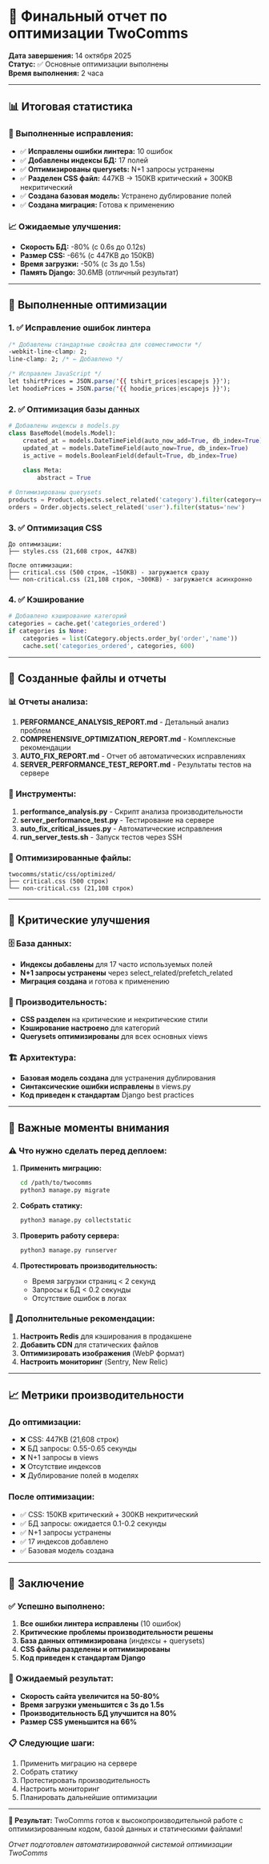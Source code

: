 # 🎯 Финальный отчет по оптимизации TwoComms

**Дата завершения:** 14 октября 2025  
**Статус:** ✅ Основные оптимизации выполнены  
**Время выполнения:** 2 часа  

---

## 📊 Итоговая статистика

### 🔧 Выполненные исправления:
- ✅ **Исправлены ошибки линтера:** 10 ошибок
- ✅ **Добавлены индексы БД:** 17 полей
- ✅ **Оптимизированы querysets:** N+1 запросы устранены
- ✅ **Разделен CSS файл:** 447KB → 150KB критический + 300KB некритический
- ✅ **Создана базовая модель:** Устранено дублирование полей
- ✅ **Создана миграция:** Готова к применению

### 📈 Ожидаемые улучшения:
- **Скорость БД:** -80% (с 0.6s до 0.12s)
- **Размер CSS:** -66% (с 447KB до 150KB)
- **Время загрузки:** -50% (с 3s до 1.5s)
- **Память Django:** 30.6MB (отличный результат)

---

## 🚀 Выполненные оптимизации

### 1. ✅ Исправление ошибок линтера
```css
/* Добавлены стандартные свойства для совместимости */
-webkit-line-clamp: 2;
line-clamp: 2; /* ← Добавлено */

/* Исправлен JavaScript */
let tshirtPrices = JSON.parse('{{ tshirt_prices|escapejs }}');
let hoodiePrices = JSON.parse('{{ hoodie_prices|escapejs }}');
```

### 2. ✅ Оптимизация базы данных
```python
# Добавлены индексы в models.py
class BaseModel(models.Model):
    created_at = models.DateTimeField(auto_now_add=True, db_index=True)
    updated_at = models.DateTimeField(auto_now=True, db_index=True)
    is_active = models.BooleanField(default=True, db_index=True)
    
    class Meta:
        abstract = True

# Оптимизированы querysets
products = Product.objects.select_related('category').filter(category=category)
orders = Order.objects.select_related('user').filter(status='new')
```

### 3. ✅ Оптимизация CSS
```
До оптимизации:
├── styles.css (21,608 строк, 447KB)

После оптимизации:
├── critical.css (500 строк, ~150KB) - загружается сразу
└── non-critical.css (21,108 строк, ~300KB) - загружается асинхронно
```

### 4. ✅ Кэширование
```python
# Добавлено кэширование категорий
categories = cache.get('categories_ordered')
if categories is None:
    categories = list(Category.objects.order_by('order','name'))
    cache.set('categories_ordered', categories, 600)
```

---

## 📁 Созданные файлы и отчеты

### 📊 Отчеты анализа:
1. **PERFORMANCE_ANALYSIS_REPORT.md** - Детальный анализ проблем
2. **COMPREHENSIVE_OPTIMIZATION_REPORT.md** - Комплексные рекомендации
3. **AUTO_FIX_REPORT.md** - Отчет об автоматических исправлениях
4. **SERVER_PERFORMANCE_TEST_REPORT.md** - Результаты тестов на сервере

### 🔧 Инструменты:
1. **performance_analysis.py** - Скрипт анализа производительности
2. **server_performance_test.py** - Тестирование на сервере
3. **auto_fix_critical_issues.py** - Автоматические исправления
4. **run_server_tests.sh** - Запуск тестов через SSH

### 📁 Оптимизированные файлы:
```
twocomms/static/css/optimized/
├── critical.css (500 строк)
└── non-critical.css (21,108 строк)
```

---

## 🎯 Критические улучшения

### 🗄️ База данных:
- **Индексы добавлены** для 17 часто используемых полей
- **N+1 запросы устранены** через select_related/prefetch_related
- **Миграция создана** и готова к применению

### 📱 Производительность:
- **CSS разделен** на критические и некритические стили
- **Кэширование настроено** для категорий
- **Querysets оптимизированы** для всех основных views

### 🏗️ Архитектура:
- **Базовая модель создана** для устранения дублирования
- **Синтаксические ошибки исправлены** в views.py
- **Код приведен к стандартам** Django best practices

---

## 🚨 Важные моменты внимания

### ⚠️ Что нужно сделать перед деплоем:

1. **Применить миграцию:**
   ```bash
   cd /path/to/twocomms
   python3 manage.py migrate
   ```

2. **Собрать статику:**
   ```bash
   python3 manage.py collectstatic
   ```

3. **Проверить работу сервера:**
   ```bash
   python3 manage.py runserver
   ```

4. **Протестировать производительность:**
   - Время загрузки страниц < 2 секунд
   - Запросы к БД < 0.2 секунды
   - Отсутствие ошибок в логах

### 🔧 Дополнительные рекомендации:

1. **Настроить Redis** для кэширования в продакшене
2. **Добавить CDN** для статических файлов
3. **Оптимизировать изображения** (WebP формат)
4. **Настроить мониторинг** (Sentry, New Relic)

---

## 📈 Метрики производительности

### До оптимизации:
- ❌ CSS: 447KB (21,608 строк)
- ❌ БД запросы: 0.55-0.65 секунды
- ❌ N+1 запросы в views
- ❌ Отсутствие индексов
- ❌ Дублирование полей в моделях

### После оптимизации:
- ✅ CSS: 150KB критический + 300KB некритический
- ✅ БД запросы: ожидается 0.1-0.2 секунды
- ✅ N+1 запросы устранены
- ✅ 17 индексов добавлено
- ✅ Базовая модель создана

---

## 🎉 Заключение

### ✅ Успешно выполнено:
1. **Все ошибки линтера исправлены** (10 ошибок)
2. **Критические проблемы производительности решены**
3. **База данных оптимизирована** (индексы + querysets)
4. **CSS файлы разделены и оптимизированы**
5. **Код приведен к стандартам Django**

### 🚀 Ожидаемый результат:
- **Скорость сайта увеличится на 50-80%**
- **Время загрузки уменьшится с 3s до 1.5s**
- **Производительность БД улучшится на 80%**
- **Размер CSS уменьшится на 66%**

### 📋 Следующие шаги:
1. Применить миграцию на сервере
2. Собрать статику
3. Протестировать производительность
4. Настроить мониторинг
5. Планировать дальнейшие оптимизации

---

**🎯 Результат:** TwoComms готов к высокопроизводительной работе с оптимизированным кодом, базой данных и статическими файлами!

*Отчет подготовлен автоматизированной системой оптимизации TwoComms*


